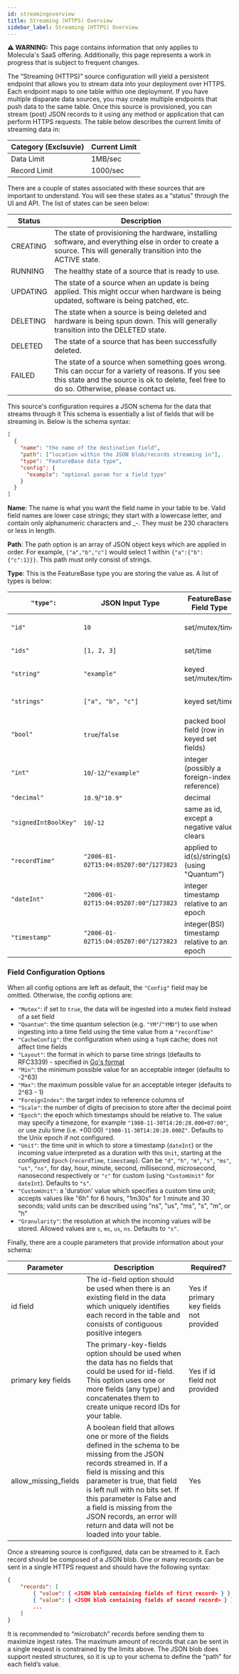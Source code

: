 ```yaml
---
id: streamingoverview
title: Streaming (HTTPS) Overview
sidebar_label: Streaming (HTTPS) Overview
---
```


 **⚠ WARNING:** This page contains information that only applies to Molecula's SaaS offering. Additionally, this page represents a work in progress that is subject to frequent changes. 

The “Streaming (HTTPS)” source configuration will yield a persistent endpoint that allows you to stream data into your deployment over HTTPS. Each endpoint maps to one table within one deployment. If you have multiple disparate data sources, you may create multiple endpoints that push data to the same table. Once this source is provisioned, you can stream (post) JSON records to it using any method or application that can perform HTTPS requests. The table below describes the current limits of streaming data in:


|Category (Exclsuvie) | Current Limit  |
| --- | ----------- |
|Data Limit           |  1MB/sec |
|Record Limit         | 1000/sec |

There are a couple of states associated with these sources that are important to understand. You will see these states as a “status” through the UI and API. The list of states can be seen below:

|Status | Description  |
| --- | ----------- |
|CREATING           |  The state of provisioning the hardware, installing software, and everything else in order to create a source. This will generally transition into the ACTIVE state. |
|RUNNING           |  The healthy state of a source that is ready to use. |
|UPDATING           |  The state of a source when an update is being applied. This might occur when hardware is being updated, software is being patched, etc. |
|DELETING           |  The state when a source is being deleted and hardware is being spun down. This will generally transition into the DELETED state. |
|DELETED           |  The state of a source that has been successfully deleted. |
|FAILED           | The state of a source when something goes wrong. This can occur for a variety of reasons. If you see this state and the source is ok to delete, feel free to do so. Otherwise, please contact us. |

This source's configuration requires a JSON schema for the data that streams through it This schema is essentially a list of fields that will be streaming in. Below is the schema syntax:

```json
[
  {
    "name": "the name of the destination field",
    "path": ["location within the JSON blob/records streaming in"],
    "type": "FeatureBase data type",
    "config": {
      "example": "optional param for a field type"
    }
  }
]
```

**Name**: The name is what you want the field name in your table to be. Valid field names are lower case strings; they start with a lowercase letter, and contain only alphanumeric characters and _-. They must be 230 characters or less in length.

**Path**: The path option is an array of JSON object keys which are applied in order. For example, `["a","b","c"]` would select 1 within `{"a":{"b":{"c":1}}}`. This path must only consist of strings.

**Type**: This is the FeatureBase type you are storing the value as. A list of types is below:

| `"type":`            | JSON Input Type                         | FeatureBase Field Type                       | Config Options                                   |
|----------------------|-----------------------------------------|----------------------------------------------|--------------------------------------------------|
| `"id"`               | `10`                                    | set/mutex/time                               | `"Mutex"`, `"Quantum"`, `"CacheConfig"`          |
| `"ids"`              | `[1, 2, 3]`                             | set/time                                     | `"Quantum"`, `"CacheConfig"`                     |
| `"string"`           | `"example"`                             | keyed set/mutex/time                         | `"Mutex"`, `"Quantum"`, `"CacheConfig"`          |
| `"strings"`          | `["a", "b", "c"]`                       | keyed set/time                               | `"Mutex"`, `"Quantum"`, `"CacheConfig"`          |
| `"bool"`             | `true`/`false`                          | packed bool field (row in keyed set fields)  | None                                             |
| `"int"`              | `10`/`-12`/`"example"`                  | integer (possibly a foreign-index reference) | `"Min"`, `"Max"`, `"ForeignIndex"`               |
| `"decimal"`          | `10.9`/`"10.9"`                         | decimal                                      | `"Scale"`                                        |
| `"signedIntBoolKey"` | `10`/`-12`                              | same as id, except a negative value clears   | None                                             |
| `"recordTime"`       | `"2006-01-02T15:04:05Z07:00"`/`1273823` | applied to id(s)/string(s) (using "Quantum") | `"Layout"`, `"Epoch"`,`"Unit"`                   |
| `"dateInt"`          | `"2006-01-02T15:04:05Z07:00"`/`1273823` | integer timestamp relative to an epoch       | `"Layout"`, `"Epoch"`, `"Unit"`, `"CustomUnit"`  |
| `"timestamp"`        | `"2006-01-02T15:04:05Z07:00"`/`1273823` | integer(BSI) timestamp relative to an epoch  | `"Granularity"`, `"Layout"`, `"Epoch"`, `"Unit"` |

### Field Configuration Options

When all config options are left as default, the `"Config"` field may be omitted. Otherwise, the config options are:
* `"Mutex"`: if set to `true`, the data will be ingested into a mutex field instead of a set field
* `"Quantum"`: the time quantum selection (e.g. `"YM"`/`"YMD"`) to use when ingesting into a time field using the time value from a `"recordTime"`
* `"CacheConfig"`: the configuration when using a `TopN` cache; does not affect time fields
* `"Layout"`: the format in which to parse time strings (defaults to RFC3339) - specified in [Go's format](https://golang.org/pkg/time/#pkg-constants)
* `"Min"`: the minimum possible value for an acceptable integer (defaults to -2^63)
* `"Max"`: the maximum possible value for an acceptable integer (defaults to 2^63 - 1)
* `"ForeignIndex"`: the target index to reference columns of
* `"Scale"`: the number of digits of precision to store after the decimal point
* `"Epoch"`: the epoch which timestamps should be relative to. The value may specify a timezone, for example `"1980-11-30T14:20:28.000+07:00"`, or use zulu time (i.e. +00:00) `"1980-11-30T14:20:28.000Z"`. Defaults to the Unix epoch if not configured.
* `"Unit"`: the time unit in which to store a timestamp (`dateInt`) or the incoming value interpreted as a duration with this `Unit`, starting at the configured `Epoch` (`recordTime`, `timestamp`). Can be `"d"`, `"h"`, `"m"`, `"s"`, `"ms"`, `"us"`, `"ns"`, for day, hour, minute, second, millisecond, microsecond, nanosecond respectively or `"c"` for custom (using `"CustomUnit"` for `dateInt`). Defaults to `"s"`.
* `"CustomUnit"`: a 'duration' value which specifies a custom time unit; accepts values like "6h" for 6 hours, "1m30s" for 1 minute and 30 seconds; valid units can be described using "ns", "us", "ms", "s", "m", or "h"
* `"Granularity"`: the resolution at which the incoming values will be stored. Allowed values are `s`, `ms`, `us`, `ns`. Defaults to `"s"`.

Finally, there are a couple parameters that provide information about your schema:

|Parameter| Description  | Required? |
| ------- | ------------ | --------- |
|id field   |  The id-field option should be used when there is an existing field in the data which uniquely identifies each record in the table and consists of contiguous positive integers | Yes if primary key fields not provided |
|primary key fields  |  The primary-key-fields option should be used when the data has no fields that could be used for id-field. This option uses one or more fields (any type) and concatenates them to create unique record IDs for your table. | Yes if id field not provided |
|allow_missing_fields  |  A boolean field that allows one or more of the fields defined in the schema to be missing from the JSON records streamed in. If a field is missing and this parameter is true, that field is left null with no bits set. If this parameter is False and a field is missing from the JSON records, an error will return and data will not be loaded into your table. | Yes |

Once a streaming source is configured, data can be streamed to it. Each record should be composed of a JSON blob. One or many records can be sent in a single HTTPS request and should have the following syntax:

```json
{
    "records": [ 
        { "value": { <JSON blob containing fields of first record> } },
        { "value": { <JSON blob containing fields of second record> } },
        ...
    ]
}
```

It is recommended to “microbatch” records before sending them to maximize ingest rates. The maximum amount of records that can be sent in a single request is constrained by the limits above. The JSON blob does support nested structures, so it is up to your schema to define the “path” for each field’s value.
